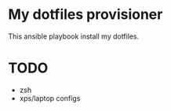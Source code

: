 # My dotfiles provisioner

This ansible playbook install my dotfiles.

# TODO

* zsh
* xps/laptop configs
